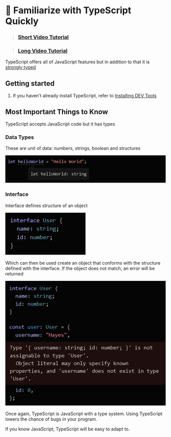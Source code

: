 # 💪 Familiarize with TypeScript Quickly

> ### [Short Video Tutorial](https://www.youtube.com/watch?v=JUORwadOU7s)

> ### [Long Video Tutorial](https://www.youtube.com/watch?v=d56mG7DezGs)

TypeScript offers all of JavaScript features but in addition to that it is [strongly typed](https://en.wikipedia.org/wiki/Strong_and_weak_typing)

## Getting started

1. If you haven't already install TypeScript, refer to [Installing DEV Tools](/INSTALL_DEV_TOOLS.md)

## Most Important Things to Know

TypeScript accepts JavaScript code but it has types

### Data Types

These are unit of data: numbers, strings, boolean and structures

![](/static_files/typescriptdata.png)

### Interface

Interface defines structure of an object

![](/static_files/interface.png)

Which can then be used create an object that conforms with the structure defined with the interface. If the object does not match, an error will be returned

![](/static_files/interface2.png)

Once again, TypeScript is JavaScript with a type system. Using TypeScript lowers the chance of bugs in your program.

If you know JavaScript, TypeScript will be easy to adapt to.
